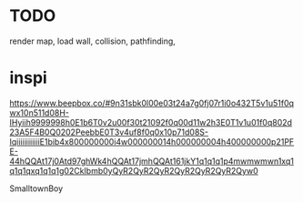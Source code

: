 # TODO

render map,
load wall,
collision,
pathfinding,

# inspi

https://www.beepbox.co/#9n31sbk0l00e03t24a7g0fj07r1i0o432T5v1u51f0qwx10n511d08H-IHyiih9999998h0E1b6T0v2u00f30t21092f0q00d11w2h3E0T1v1u01f0q802d23A5F4B0Q0202PeebbE0T3v4uf8f0q0x10p71d08S-IqiiiiiiiiiiiiE1bib4x800000000i4w000000014h000000004h400000000p21PFE-44hQQAt17j0Atd97ghWk4hQQAt17jmhQQAt161jkY1q1q1q1p4mwmwmwn1xq1q1q1qxq1q1q1g02CkIbmb0yQyR2QyR2QyR2QyR2QyR2QyR2Qyw0

SmalltownBoy
